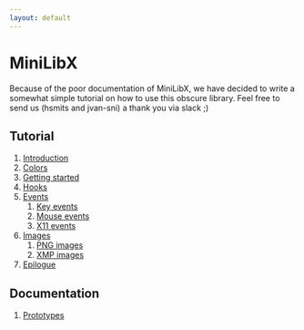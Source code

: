 ```yaml
---
layout: default
---
```


# MiniLibX

Because of the poor documentation of MiniLibX, we have decided to write a
somewhat simple tutorial on how to use this obscure library. Feel free to send
us (hsmits and jvan-sni) a thank you via slack ;)

## Tutorial

1. [Introduction](./minilibx/introduction.html)
2. [Colors](./minilibx/colors.html)
3. [Getting started](./minilibx/getting_started.html)
4. [Hooks](./minilibx/hooks.html)
5. [Events](./minilibx/events.html)
    1. [Key events](./minilibx/events/key_events.html)
    2. [Mouse events](./minilibx/events/mouse_events.html)
    3. [X11 events](./minilibx/events/x11_events.html)
6. [Images](./minilibx/images.html)
    1. [PNG images](./minilibx/images/png_images.html)
    2. [XMP images](./minilibx/images/xmp_images.html)
7. [Epilogue](./minilibx/epilogue.html)

## Documentation

1. [Prototypes](./minilibx/prototypes.html)